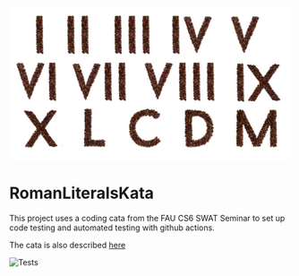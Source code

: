 ![Banner](images/numerals.jpg)
# RomanLiteralsKata
This project uses a coding cata from the FAU CS6 SWAT Seminar to set up code testing and automated testing 
with github actions.

The cata is also described [here](https://codingdojo.org/kata/RomanNumerals/)

![Tests](https://github.com/Lucew/Roman_Literals/actions/workflows/test.yml/badge.svg)